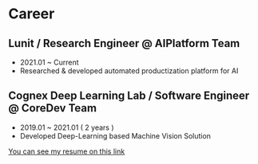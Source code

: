 # Career

## Lunit / Research Engineer @ AIPlatform Team
- 2021.01 ~ Current
- Researched & developed automated productization platform for AI

## Cognex Deep Learning Lab  / Software Engineer @ CoreDev Team
- 2019.01 ~ 2021.01 ( 2 years )
- Developed Deep-Learning based Machine Vision Solution 

[You can see my resume on this link](https://www.linkedin.com/in/dongyikim/)
